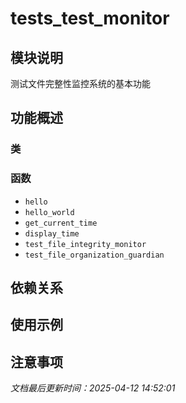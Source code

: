 # tests_test_monitor

## 模块说明
测试文件完整性监控系统的基本功能

## 功能概述

### 类


### 函数

- `hello`
- `hello_world`
- `get_current_time`
- `display_time`
- `test_file_integrity_monitor`
- `test_file_organization_guardian`

## 依赖关系

## 使用示例

## 注意事项

*文档最后更新时间：2025-04-12 14:52:01*